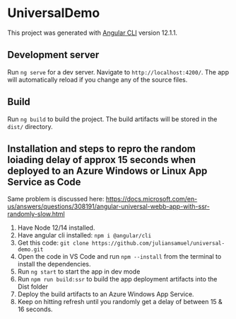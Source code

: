 # UniversalDemo

This project was generated with [Angular CLI](https://github.com/angular/angular-cli) version 12.1.1.

## Development server

Run `ng serve` for a dev server. Navigate to `http://localhost:4200/`. The app will automatically reload if you change any of the source files.

## Build

Run `ng build` to build the project. The build artifacts will be stored in the `dist/` directory.

## Installation and steps to repro the random loiading delay of approx 15 seconds when deployed to an Azure Windows or Linux App Service as Code 

Same problem is discussed here: https://docs.microsoft.com/en-us/answers/questions/308191/angular-universal-webb-app-with-ssr-randomly-slow.html

1. Have Node 12/14 installed.
2. Have angular cli installed: `npm i @angular/cli`
3. Get this code: `git clone https://github.com/juliansamuel/universal-demo.git`
4. Open the code in VS Code and run `npm --install` from the terminal to install the dependencies.
5. Run `ng start` to start the app in dev mode
6. Run `npm run build:ssr` to build the app deployment artifacts into the Dist folder
7. Deploy the build artifacts to an Azure Windows App Service.
8. Keep on hitting refresh until you randomly get a delay of between 15 & 16 seconds.
